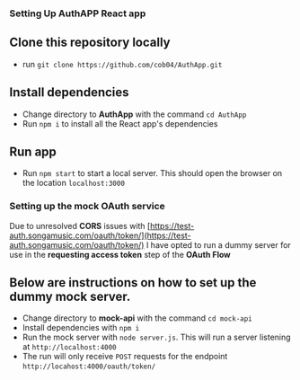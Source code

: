 ### Setting Up AuthAPP React app

## Clone this repository locally

- run `git clone https://github.com/cob04/AuthApp.git`

## Install dependencies

- Change directory to **AuthApp** with the command `cd AuthApp`
- Run `npm i` to install all the React app's dependencies

## Run app

- Run `npm start` to start a local server. This should open the browser on
  the location `localhost:3000`

### Setting up the mock OAuth service

Due to unresolved **CORS** issues with [https://test-auth.songamusic.com/oauth/token/](https://test-auth.songamusic.com/oauth/token/)
I have opted to run a dummy server for use in the **requesting access token** step of the **OAuth Flow**

## Below are instructions on how to set up the dummy mock server.

- Change directory to **mock-api** with the command `cd mock-api`
- Install dependencies with `npm i`
- Run the mock server with `node server.js`. This will run a server listening at `http://localhost:4000`
- The run will only receive `POST` requests for the endpoint `http://locahost:4000/oauth/token/`
